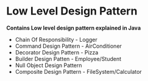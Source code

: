 # Low Level Design Pattern 
**Contains Low level design pattern explained in Java**

 - Chain Of Responsibility - Logger
 - Command Design Pattern - AirConditioner
 - Decorator Design Pattern - Pizza
 - Builder Design Patten - Employee/Student
 - Null Object Design Pattern
 - Composite Design Pattern - FileSystem/Calculator